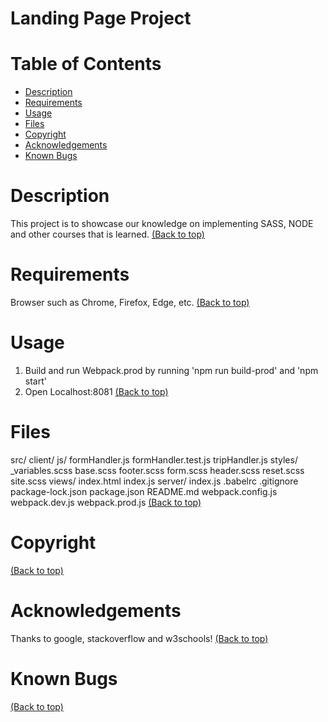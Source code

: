 # Landing Page Project

# Table of Contents

* [Description](#Description)
* [Requirements](#Requirements)
* [Usage](#Usage)
* [Files](#Files)
* [Copyright](#Copyright)
* [Acknowledgements](#Acknowledgements)
* [Known Bugs](#Known-Bugs)

# Description
This project is to showcase our knowledge on implementing SASS, NODE and other courses that is learned.
[(Back to top)](#table-of-contents)

# Requirements
Browser such as Chrome, Firefox, Edge, etc.
[(Back to top)](#table-of-contents)

# Usage
1. Build and run Webpack.prod by running 'npm run build-prod' and 'npm start'
2. Open Localhost:8081
[(Back to top)](#table-of-contents)

# Files
src/
    client/
        js/
            formHandler.js
            formHandler.test.js
            tripHandler.js
        styles/
            _variables.scss
            base.scss
            footer.scss
            form.scss
            header.scss
            reset.scss
            site.scss
        views/
            index.html
        index.js
    server/
        index.js
.babelrc
.gitignore
package-lock.json
package.json
README.md
webpack.config.js
webpack.dev.js
webpack.prod.js
[(Back to top)](#table-of-contents)

# Copyright
[(Back to top)](#table-of-contents)

# Acknowledgements
Thanks to google, stackoverflow and w3schools!
[(Back to top)](#table-of-contents)

# Known Bugs
[(Back to top)](#table-of-contents)